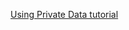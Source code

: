 [Using Private Data tutorial](https://hyperledger-fabric.readthedocs.io/en/latest/private_data_tutorial.html)
